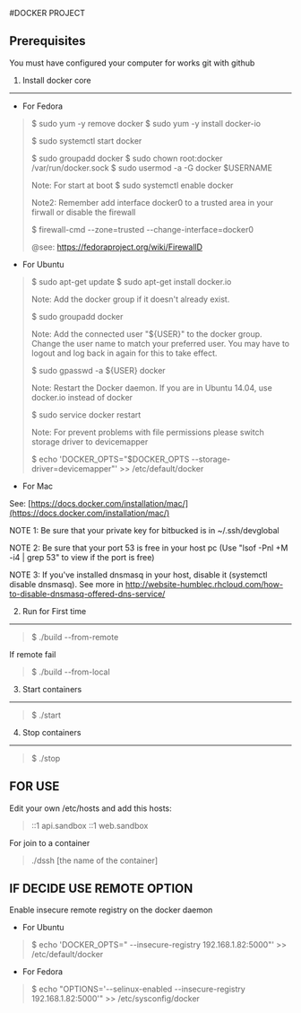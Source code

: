 #DOCKER PROJECT

Prerequisites
---------------
You must have configured your computer for works git with github

1. Install docker core
---------------

* For Fedora
>
> $ sudo yum -y remove docker
> $ sudo yum -y install docker-io
>
> $ sudo systemctl start docker
>
> $ sudo groupadd docker
> $ sudo chown root:docker /var/run/docker.sock
> $ sudo usermod -a -G docker $USERNAME
>
> Note: For start at boot
> $ sudo systemctl enable docker
>
> Note2: Remember add interface docker0 to a trusted area in your firwall or disable the firewall
>
> $ firewall-cmd --zone=trusted --change-interface=docker0
>
> @see: https://fedoraproject.org/wiki/FirewallD

* For Ubuntu
>
> $ sudo apt-get update
> $ sudo apt-get install docker.io
>
> Note: Add the docker group if it doesn't already exist.
>
> $ sudo groupadd docker
>
> Note: Add the connected user "${USER}" to the docker group.
> Change the user name to match your preferred user.
> You may have to logout and log back in again for
> this to take effect.
>
> $ sudo gpasswd -a ${USER} docker
>
> Note: Restart the Docker daemon.
>  If you are in Ubuntu 14.04, use docker.io instead of docker
>
> $ sudo service docker restart
>
>
> Note: For prevent problems with file permissions please switch storage driver to devicemapper
>
> $ echo 'DOCKER_OPTS="$DOCKER_OPTS --storage-driver=devicemapper"' >> /etc/default/docker

* For Mac

See: [https://docs.docker.com/installation/mac/](https://docs.docker.com/installation/mac/)



NOTE 1: Be sure that your private key for bitbucked is in ~/.ssh/devglobal

NOTE 2: Be sure that your port 53 is free in your host pc (Use "lsof -Pnl +M -i4 | grep 53" to view if the port is free)

NOTE 3: If you've installed dnsmasq in your host, disable it (systemctl disable dnsmasq). See more in http://website-humblec.rhcloud.com/how-to-disable-dnsmasq-offered-dns-service/


2. Run for First time
---------------

>
> $ ./build --from-remote

If remote fail

>
> $ ./build --from-local

3. Start containers
---------------

>
> $ ./start


4. Stop containers
---------------

>
> $ ./stop

FOR USE
---------------

Edit your own /etc/hosts and add this hosts:
>
> ::1 api.sandbox
> ::1 web.sandbox

For join to a container

>
> ./dssh [the name of the container]

IF DECIDE USE REMOTE OPTION
---------------

Enable insecure remote registry on the docker daemon

* For Ubuntu
>
> $ echo 'DOCKER_OPTS=" --insecure-registry 192.168.1.82:5000"' >> /etc/default/docker
>

* For Fedora
>
> $ echo "OPTIONS='--selinux-enabled --insecure-registry 192.168.1.82:5000'" >> /etc/sysconfig/docker
>
 


